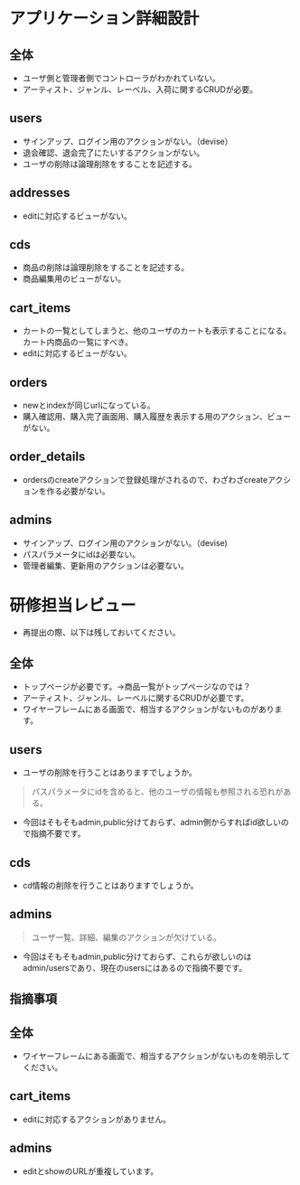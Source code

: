# アプリケーション詳細設計
## 全体
- ユーザ側と管理者側でコントローラがわかれていない。
- アーティスト、ジャンル、レーベル、入荷に関するCRUDが必要。

## users
- サインアップ、ログイン用のアクションがない。（devise）
- 退会確認、退会完了にたいするアクションがない。
- ユーザの削除は論理削除をすることを記述する。

## addresses
- editに対応するビューがない。

## cds
- 商品の削除は論理削除をすることを記述する。
- 商品編集用のビューがない。

## cart_items
- カートの一覧としてしまうと、他のユーザのカートも表示することになる。カート内商品の一覧にすべき。
- editに対応するビューがない。

## orders
- newとindexが同じurlになっている。
- 購入確認用、購入完了画面用、購入履歴を表示する用のアクション、ビューがない。

## order_details
- ordersのcreateアクションで登録処理がされるので、わざわざcreateアクションを作る必要がない。

## admins
- サインアップ、ログイン用のアクションがない。（devise)
- パスパラメータにidは必要ない。
- 管理者編集、更新用のアクションは必要ない。


# 研修担当レビュー
- 再提出の際、以下は残しておいてください。

## 全体
- トップページが必要です。→商品一覧がトップページなのでは？
- アーティスト、ジャンル、レーベルに関するCRUDが必要です。
- ワイヤーフレームにある画面で、相当するアクションがないものがあります。

## users
- ユーザの削除を行うことはありますでしょうか。
> パスパラメータにidを含めると、他のユーザの情報も参照される恐れがある。
- 今回はそもそもadmin,public分けておらず、admin側からすればid欲しいので指摘不要です。

## cds
- cd情報の削除を行うことはありますでしょうか。

## admins
> ユーザ一覧、詳細、編集のアクションが欠けている。
- 今回はそもそもadmin,public分けておらず、これらが欲しいのはadmin/usersであり、現在のusersにはあるので指摘不要です。

## 指摘事項
## 全体
- ワイヤーフレームにある画面で、相当するアクションがないものを明示してください。

## cart_items
- editに対応するアクションがありません。

## admins
- editとshowのURLが重複しています。

